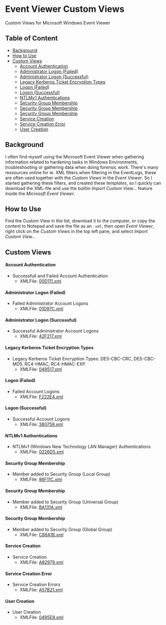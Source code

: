 # Event Viewer Custom Views

Custom Views for Microsoft Windows Event Viewer

## Table of Content
  - [Background](#background)
  - [How to Use](#how-to-use)
  - [Custom Views](#custom-views)
     - [Account Authentication](#account-authentication)
     - [Administrator Logon (Failed)](#administrator-logon-failed)
     - [Administrator Logon (Successful)](#administrator-logon-successful)
     - [Legacy Kerberos Ticket Encryption Types](#legacy-kerberos-ticket-encryption-types)
     - [Logon (Failed)](#logon-failed)
     - [Logon (Successful)](#logon-successful)
     - [NTLMv1 Authentications](#ntlmv1-authentications)
     - [Security Group Membership](#security-group-membership)
     - [Security Group Membership](#security-group-membership)
     - [Security Group Membership](#security-group-membership)
     - [Service Creation](#service-creation)
     - [Service Creation Error](#service-creation-error)
     - [User Creation](#user-creation)

## Background
I often find myself using the Microsoft Event Viewer when gathering information related to hardening tasks in Windows Environments, troubleshooting or gathering data when doing forensic work. There's many ressources online for ie. XML filters when filtering in the EventLogs, these are often used together with the *Custom Views* in the *Event Viewer*. So I started gathering these filters, and created these *templates*, so I quickly can download the XML-file and use the builtin *Import Custom View...* feature inside the *Microsoft Event Viewer*.

## How to Use
Find the Custom View in the list, download it to the computer, or copy the content to Notepad and save the file as an ```.xml```, then open *Event Viewer*, right click on the *Custom Views* in the top left pane, and select *Import Custom View...*

## Custom Views
#### Account Authentication
   - Successfull and Failed Account Authentication <br />
      - XMLFile: [00D111.xml](./xml/00D111.xml)
#### Administrator Logon (Failed)
   - Failed Administrator Account Logons <br />
      - XMLFile: [01D97C.xml](./xml/01D97C.xml)
#### Administrator Logon (Successful)
   - Successful Administrator Account Logons <br />
      - XMLFile: [42F217.xml](./xml/42F217.xml)
#### Legacy Kerberos Ticket Encryption Types
   - Legacy Kerberos Ticket Encryption Types: DES-CBC-CRC, DES-CBC-MD5, RC4-HMAC, RC4-HMAC-EXP <br />
      - XMLFile: [049517.xml](./xml/049517.xml)
#### Logon (Failed)
   - Failed Account Logons <br />
      - XMLFile: [F222E4.xml](./xml/F222E4.xml)
#### Logon (Successful)
   - Successful Account Logons <br />
      - XMLFile: [380759.xml](./xml/380759.xml)
#### NTLMv1 Authentications
   - NTLMv1 (Windows New Technology LAN Manager) Authentications <br />
      - XMLFile: [0226D5.xml](./xml/0226D5.xml)
#### Security Group Membership
   - Member added to Security Group (Local Group) <br />
      - XMLFile: [86F11C.xml](./xml/86F11C.xml)
#### Security Group Membership
   - Member added to Security Group (Universal Group) <br />
      - XMLFile: [BA131A.xml](./xml/BA131A.xml)
#### Security Group Membership
   - Member added to Security Group (Global Group) <br />
      - XMLFile: [C86A1B.xml](./xml/C86A1B.xml)
#### Service Creation
   - Service Creation <br />
      - XMLFile: [A82979.xml](./xml/A82979.xml)
#### Service Creation Error
   - Service Creation Errors <br />
      - XMLFile: [A57B21.xml](./xml/A57B21.xml)
#### User Creation
   - User Creation <br />
      - XMLFile: [0495E8.xml](./xml/0495E8.xml)
